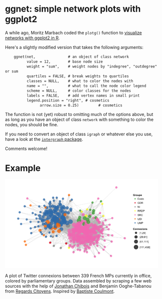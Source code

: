 # ggnet: simple network plots with ggplot2

A while ago, Moritz Marbach coded the `plotg()` function to [visualize networks with ggplot2 in R][mm]. 

Here's a slightly modified version that takes the following arguments:

		ggnet(net,               # an object of class network
		      value = 12,        # base node size
		      weight = "sum",    # weight nodes by "indegree", "outdegree" or sum
		      quartiles = FALSE, # break weights to quartiles
		      classes = NULL,    # what to color the nodes with
		      name = "",         # what to call the node color legend
		      scheme = NULL,     # color classes for the nodes
		      labels = FALSE,    # add vertex names in small print
		      legend.position = "right", # cosmetics
					arrow.size = 0.25)         # cosmetics

[mm]: http://sumtxt.wordpress.com/2011/07/02/visualizing-networks-with-ggplot2-in-r/

The function is not (yet) robust to omitting much of the options above, but as long as you have an object of class `network` with something to color the nodes, you should be fine.

If you need to convert an object of class `igraph` or whatever else you use, have a look at the [`intergraph` package][ig].

[ig]: http://intergraph.r-forge.r-project.org/

Comments welcome!

# Example

![French MPs on Twitter](example.png)

A plot of Twitter connexions between 339 French MPs currently in office, colored by parliamentary groups. Data assembled by scraping a few web sources with the help of [Jonathan Chibois][jc] and Benjamin Ooghe-Tabanou from [Regards Citoyens][rc]. Inspired by [Baptiste Coulmont][bc].

[bc]: http://coulmont.com/index.php?s=d%C3%A9put%C3%A9s
[jc]: http://laspic.hypotheses.org/
[rc]: http://www.regardscitoyens.org/
